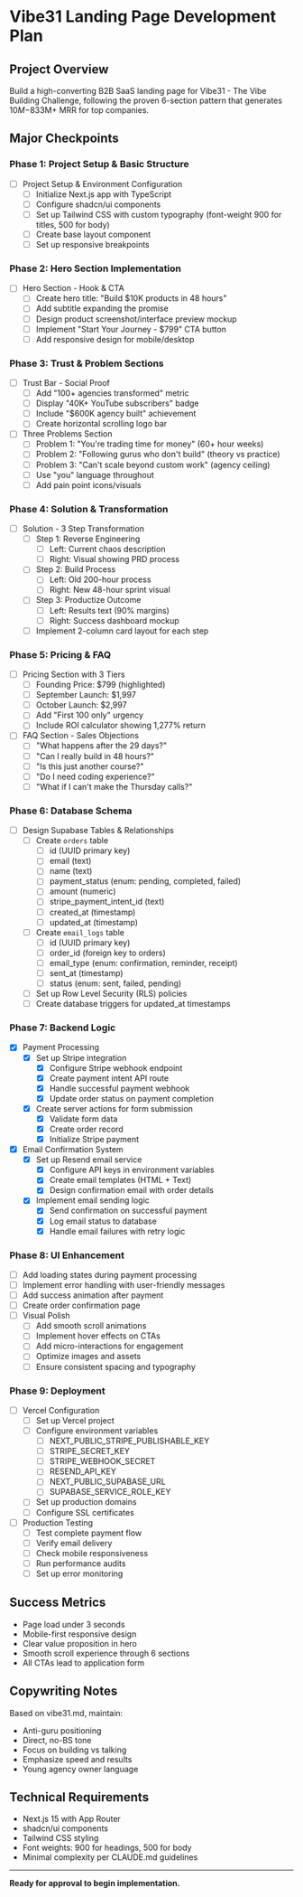 # Vibe31 Landing Page Development Plan

## Project Overview
Build a high-converting B2B SaaS landing page for Vibe31 - The Vibe Building Challenge, following the proven 6-section pattern that generates $10M-$833M+ MRR for top companies.

## Major Checkpoints

### Phase 1: Project Setup & Basic Structure
- [ ] Project Setup & Environment Configuration
  - [ ] Initialize Next.js app with TypeScript
  - [ ] Configure shadcn/ui components
  - [ ] Set up Tailwind CSS with custom typography (font-weight 900 for titles, 500 for body)
  - [ ] Create base layout component
  - [ ] Set up responsive breakpoints

### Phase 2: Hero Section Implementation
- [ ] Hero Section - Hook & CTA
  - [ ] Create hero title: "Build $10K products in 48 hours"
  - [ ] Add subtitle expanding the promise
  - [ ] Design product screenshot/interface preview mockup
  - [ ] Implement "Start Your Journey - $799" CTA button
  - [ ] Add responsive design for mobile/desktop

### Phase 3: Trust & Problem Sections
- [ ] Trust Bar - Social Proof
  - [ ] Add "100+ agencies transformed" metric
  - [ ] Display "40K+ YouTube subscribers" badge
  - [ ] Include "$600K agency built" achievement
  - [ ] Create horizontal scrolling logo bar

- [ ] Three Problems Section
  - [ ] Problem 1: "You're trading time for money" (60+ hour weeks)
  - [ ] Problem 2: "Following gurus who don't build" (theory vs practice)
  - [ ] Problem 3: "Can't scale beyond custom work" (agency ceiling)
  - [ ] Use "you" language throughout
  - [ ] Add pain point icons/visuals

### Phase 4: Solution & Transformation
- [ ] Solution - 3 Step Transformation
  - [ ] Step 1: Reverse Engineering
    - [ ] Left: Current chaos description
    - [ ] Right: Visual showing PRD process
  - [ ] Step 2: Build Process
    - [ ] Left: Old 200-hour process
    - [ ] Right: New 48-hour sprint visual
  - [ ] Step 3: Productize Outcome
    - [ ] Left: Results text (90% margins)
    - [ ] Right: Success dashboard mockup
  - [ ] Implement 2-column card layout for each step

### Phase 5: Pricing & FAQ
- [ ] Pricing Section with 3 Tiers
  - [ ] Founding Price: $799 (highlighted)
  - [ ] September Launch: $1,997
  - [ ] October Launch: $2,997
  - [ ] Add "First 100 only" urgency
  - [ ] Include ROI calculator showing 1,277% return

- [ ] FAQ Section - Sales Objections
  - [ ] "What happens after the 29 days?"
  - [ ] "Can I really build in 48 hours?"
  - [ ] "Is this just another course?"
  - [ ] "Do I need coding experience?"
  - [ ] "What if I can't make the Thursday calls?"

### Phase 6: Database Schema
- [ ] Design Supabase Tables & Relationships
  - [ ] Create `orders` table
    - [ ] id (UUID primary key)
    - [ ] email (text)
    - [ ] name (text)
    - [ ] payment_status (enum: pending, completed, failed)
    - [ ] amount (numeric)
    - [ ] stripe_payment_intent_id (text)
    - [ ] created_at (timestamp)
    - [ ] updated_at (timestamp)
  - [ ] Create `email_logs` table
    - [ ] id (UUID primary key)
    - [ ] order_id (foreign key to orders)
    - [ ] email_type (enum: confirmation, reminder, receipt)
    - [ ] sent_at (timestamp)
    - [ ] status (enum: sent, failed, pending)
  - [ ] Set up Row Level Security (RLS) policies
  - [ ] Create database triggers for updated_at timestamps

### Phase 7: Backend Logic
- [x] Payment Processing
  - [x] Set up Stripe integration
    - [x] Configure Stripe webhook endpoint
    - [x] Create payment intent API route
    - [x] Handle successful payment webhook
    - [x] Update order status on payment completion
  - [x] Create server actions for form submission
    - [x] Validate form data
    - [x] Create order record
    - [x] Initialize Stripe payment
- [x] Email Confirmation System
  - [x] Set up Resend email service
    - [x] Configure API keys in environment variables
    - [x] Create email templates (HTML + Text)
    - [x] Design confirmation email with order details
  - [x] Implement email sending logic
    - [x] Send confirmation on successful payment
    - [x] Log email status to database
    - [x] Handle email failures with retry logic

### Phase 8: UI Enhancement
  - [ ] Add loading states during payment processing
  - [ ] Implement error handling with user-friendly messages
  - [ ] Add success animation after payment
  - [ ] Create order confirmation page
- [ ] Visual Polish
  - [ ] Add smooth scroll animations
  - [ ] Implement hover effects on CTAs
  - [ ] Add micro-interactions for engagement
  - [ ] Optimize images and assets
  - [ ] Ensure consistent spacing and typography

### Phase 9: Deployment
- [ ] Vercel Configuration
  - [ ] Set up Vercel project
  - [ ] Configure environment variables
    - [ ] NEXT_PUBLIC_STRIPE_PUBLISHABLE_KEY
    - [ ] STRIPE_SECRET_KEY
    - [ ] STRIPE_WEBHOOK_SECRET
    - [ ] RESEND_API_KEY
    - [ ] NEXT_PUBLIC_SUPABASE_URL
    - [ ] SUPABASE_SERVICE_ROLE_KEY
  - [ ] Set up production domains
  - [ ] Configure SSL certificates
- [ ] Production Testing
  - [ ] Test complete payment flow
  - [ ] Verify email delivery
  - [ ] Check mobile responsiveness
  - [ ] Run performance audits
  - [ ] Set up error monitoring

## Success Metrics
- Page load under 3 seconds
- Mobile-first responsive design
- Clear value proposition in hero
- Smooth scroll experience through 6 sections
- All CTAs lead to application form

## Copywriting Notes
Based on vibe31.md, maintain:
- Anti-guru positioning
- Direct, no-BS tone
- Focus on building vs talking
- Emphasize speed and results
- Young agency owner language

## Technical Requirements
- Next.js 15 with App Router
- shadcn/ui components
- Tailwind CSS styling
- Font weights: 900 for headings, 500 for body
- Minimal complexity per CLAUDE.md guidelines

---

**Ready for approval to begin implementation.**